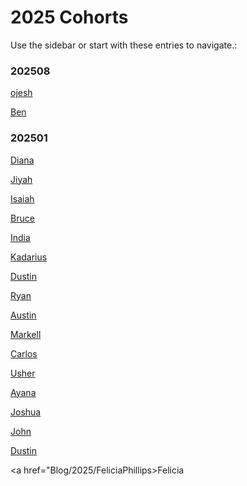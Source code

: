# 2025 Cohorts

Use the sidebar or start with these entries to navigate.:

### 202508

[ojesh](/Blog/2025/OjeshUpadhyay)

[Ben](/Blog/2025/BenR)

### 202501

 [Diana](/Blog/2025/dianamontero7/)

 [Jiyah](/Blog/2025/JiyahLaviaBLG/)

 [Isaiah](/Blog/2025/IsaiahOden)

 [Bruce](/Blog/2025/Bruce/GrowthMindset/)

 [India](/Blog/2025/Computergalli)
  
 [Kadarius](/Blog/2025/Kadarius)

 [Dustin](/Blog/2025/DustinPeek)

 [Ryan](/Blog/2025/Rekoyah/)

 [Austin](/Blog/2025/Solodadon)

 [Markell](/Blog/2025/DrClouzy)

 [Carlos](/Blog/2025/CJmegamax123/)

 [Usher](/Blog/2025/usher/ReadMe/)

 [Ayana](/Blog/2025/asmithxu/ReadMe)

 [Joshua](/Blog/2025/JoshuaM/ReadMe)

 [John](/Blog/2025/JohnW03/Index/)

 [Dustin](/Blog/2025/DustinPeek)

 <a href="Blog/2025/FeliciaPhillips>Felicia</a>
